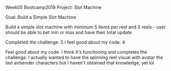 Week05 Bootcamp2019 Project: Slot Machine

Goal: Build a Simple Slot Machine

Build a simple slot machine with minimum 5 items per reel and 3 reels - user should be able to bet min or max and have their total update



Completed the challenge: 5
I feel good about my code: 4

Feel good about my code. I think it's functioning and completes the challenge.
I actually wanted to have the spinning reel visual with avatar the last airbender 
characters but I haven't obtained that knowledge, yet lol
